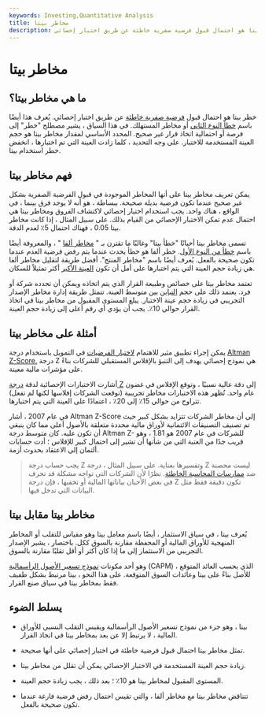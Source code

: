 ```yaml
---
keywords: Investing,Quantitative Analysis
title: مخاطر بيتا
description: خطر بيتا هو احتمال قبول فرضية صفرية خاطئة عن طريق اختبار إحصائي.
---
```


# مخاطر بيتا
## ما هي مخاطر بيتا؟

خطر بيتا هو احتمال قبول [فرضية صفرية خاطئة](/null_hypothesis) عن طريق اختبار إحصائي. يُعرف هذا أيضًا باسم [خطأ النوع الثاني](/type-ii-error) أو مخاطر المستهلك. في هذا السياق ، يشير مصطلح "خطر" إلى فرصة أو احتمالية اتخاذ قرار غير صحيح. المحدد الأساسي لمقدار مخاطر بيتا هو حجم العينة المستخدمة للاختبار. على وجه التحديد ، كلما زادت العينة التي تم اختبارها ، انخفض خطر استخدام بيتا.

## فهم مخاطر بيتا

يمكن تعريف مخاطر بيتا على أنها المخاطر الموجودة في قبول الفرضية الصفرية بشكل غير صحيح عندما تكون فرضية بديلة صحيحة. ببساطة ، هو أنه لا يوجد فرق بينما ، في الواقع ، هناك واحد. يجب استخدام اختبار إحصائي لاكتشاف الفروق ومخاطر بيتا هي احتمال عدم تمكن الاختبار الإحصائي من القيام بذلك. على سبيل المثال ، إذا كانت مخاطر بيتا 0.05 ، فهناك احتمال 5٪ لعدم الدقة.

تسمى مخاطر بيتا أحيانًا "خطأ بيتا" وغالبًا ما تقترن بـ " [مخاطر ألفا](/alpha-risk) " ، والمعروفة أيضًا باسم [خطأ من النوع الأول](/type_1_error). خطر ألفا هو خطأ يحدث عندما يتم رفض فرضية العدم عندما تكون صحيحة بالفعل. يُعرف أيضًا باسم "مخاطر المنتج". أفضل طريقة لتقليل مخاطر ألفا هي زيادة حجم العينة التي يتم اختبارها على أمل أن تكون [العينة الأكبر](/sample) أكثر تمثيلاً للسكان.

تعتمد مخاطر بيتا على خصائص وطبيعة القرار الذي يتم اتخاذه ويمكن أن تحدده شركة أو فرد. يعتمد ذلك على حجم [التباين](/variance) بين متوسط العينة. تتمثل طريقة إدارة مخاطر الإصدار التجريبي في زيادة حجم عينة الاختبار. يبلغ المستوى المقبول من مخاطر بيتا في اتخاذ القرار حوالي 10٪. يجب أن يؤدي أي رقم أعلى إلى زيادة حجم العينة.

## أمثلة على مخاطر بيتا

يمكن إجراء تطبيق مثير للاهتمام [لاختبار الفرضيات](/hypothesistesting) في التمويل باستخدام درجة [Altman Z-Score.](/altman) درجة Z هي نموذج إحصائي يهدف إلى التنبؤ بالإفلاس المستقبلي للشركات بناءً على مؤشرات مالية معينة.

أشارت الاختبارات الإحصائية لدقة [درجة Z](/zscore) إلى دقة عالية نسبيًا ، وتوقع الإفلاس في غضون عام واحد. تُظهر هذه الاختبارات مخاطر تجريبية (توقعت الشركات إفلاسها لكنها لم تفعل) تتراوح من حوالي 15٪ إلى 20٪ ، اعتمادًا على العينة التي يتم اختبارها.

في عام 2007 ، أشار Altman Z-Score إلى أن مخاطر الشركات تتزايد بشكل كبير حيث تم تصنيف التصنيفات الائتمانية لأوراق مالية محددة متعلقة بالأصول أعلى مما كان ينبغي أن تكون عليه. كان متوسط درجة Altman Z- للشركات في عام 2007 هو 1.81 ، وهو قريب جدًا من العتبة التي من شأنها أن تشير إلى احتمال كبير للإفلاس ؛ أدت حسابات ألتمان إلى الاعتقاد بحدوث أزمة.

> يجب حساب درجة Z وتفسيرها بعناية. على سبيل المثال ، درجة Z ليست محصنة ضد [ممارسات المحاسبة الخاطئة](/creative-accounting). نظرًا لأن الشركات التي تواجه مشكلة قد تحرف في بعض الأحيان بياناتها المالية أو تخفيها ، فإن درجة Z تكون دقيقة فقط مثل البيانات التي تدخل فيها.

>

## مخاطر بيتا مقابل بيتا

يُعرف بيتا ، في سياق الاستثمار ، أيضًا باسم معامل بيتا وهو مقياس للتقلب أو المخاطر المنهجية للأوراق المالية أو المحفظة مقارنة بالسوق ككل. باختصار ، يشير الإصدار التجريبي من الاستثمار إلى ما إذا كان أكثر أو أقل تقلبًا مقارنة بالسوق.

وهو أحد مكونات [نموذج تسعير الأصول الرأسمالية](/capm) (CAPM) ، الذي يحسب العائد المتوقع للأصل بناءً على بيتا وعائدات السوق المتوقعة. على هذا النحو ، بيتا مرتبط بشكل طفيف فقط بمخاطر بيتا في سياق صنع القرار.

## يسلط الضوء

- بيتا ، وهو جزء من نموذج تسعير الأصول الرأسمالية ويقيس التقلب النسبي للأوراق المالية ، لا يرتبط إلا عن بعد بمخاطر بيتا في اتخاذ القرار.

- تمثل مخاطر بيتا احتمال قبول فرضية خاطئة في اختبار إحصائي على أنها صحيحة.

- زيادة حجم العينة المستخدمة في الاختبار الإحصائي يمكن أن تقلل من مخاطر بيتا.

- المستوى المقبول لمخاطر بيتا هو 10٪ ؛ بعد ذلك ، يجب زيادة حجم العينة.

- تتناقض مخاطر بيتا مع مخاطر ألفا ، والتي تقيس احتمال رفض فرضية فارغة عندما تكون صحيحة بالفعل.

